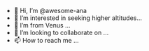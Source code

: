 - 👋 Hi, I’m @awesome-ana
- 👀 I’m interested in seeking higher altitudes...
- 🌱 I’m from Venus ...
- 💞️ I’m looking to collaborate on ...
- 📫 How to reach me ...

<!---
awesome-ana/awesome-ana is a ✨ special ✨ repository because its `README.md` (this file) appears on your GitHub profile.
You can click the Preview link to take a look at your changes.
--->
